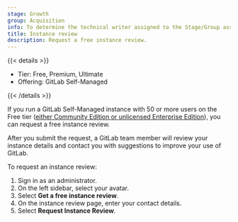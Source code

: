 ```yaml
---
stage: Growth
group: Acquisition
info: To determine the technical writer assigned to the Stage/Group associated with this page, see https://handbook.gitlab.com/handbook/product/ux/technical-writing/#assignments
title: Instance review
description: Request a free instance review.
---
```


{{< details >}}

- Tier: Free, Premium, Ultimate
- Offering: GitLab Self-Managed

{{< /details >}}

If you run a GitLab Self-Managed instance with 50 or more users on the Free tier
([either Community Edition or unlicensed Enterprise Edition](https://about.gitlab.com/install/ce-or-ee/)),
you can request a free instance review.

<!-- vale gitlab_base.FutureTense = NO -->

After you submit the request, a GitLab team member will review your instance
details and contact you with suggestions to improve your use of GitLab.

<!-- vale gitlab_base.FutureTense = YES -->

To request an instance review:

1. Sign in as an administrator.
1. On the left sidebar, select your avatar.
1. Select **Get a free instance review**.
1. On the instance review page, enter your contact details.
1. Select **Request Instance Review**.
